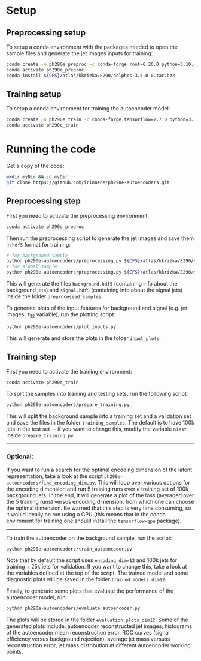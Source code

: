 # Setup

## Preprocessing setup

To setup a conda environment with the packages needed to open the sample files and generate the jet images inputs for training:
```bash
conda create -n ph290e_preproc -c conda-forge root=6.26.0 python=3.10.4 scipy=1.8.0 h5py=3.6.0 matplotlib=3.5.1 scikit-learn=1.0.2
conda activate ph290e_preproc
conda install ${CFS}/atlas/kkrizka/E290/delphes-3.5.0-0.tar.bz2
```

## Training setup

To setup a conda environment for training the autoencoder model:
```bash
conda create -n ph290e_train -c conda-forge tensorflow=2.7.0 python=3.10.4 h5py=3.6.0 matplotlib=3.5.1
conda activate ph290e_train
```

# Running the code

Get a copy of the code:
```bash
mkdir myDir && cd myDir
git clone https://github.com/irinaene/ph290e-autoencoders.git
```

## Preprocessing step
First you need to activate the preprocessing environment:
```bash
conda activate ph290e_preproc
```

Then run the preprocessing script to generate the jet images and save them in `hdf5` format for training:
```bash
# for background sample
python ph290e-autoencoders/preprocessing.py ${CFS}/atlas/kkrizka/E290/samples/v0.0.1/dijet/run_01_*/tag_1_delphes_events.root
# for signal sample
python ph290e-autoencoders/preprocessing.py ${CFS}/atlas/kkrizka/E290/samples/v0.0.1/ttbar/run_02_*/tag_1_delphes_events.root
```

This will generate the files `background.hdf5` (containing info about the background jets) and `signal.hdf5` (containing info about the signal jets) inside the folder `preprocessed_samples`.

To generate plots of the input features for background and signal (e.g. jet images, $\tau_32$ variable), run the plotting script:
```bash
python ph290e-autoencoders/plot_inputs.py
```
This will generate and store the plots in the folder `input_plots`.

## Training step
First you need to activate the training environment:
```bash
conda activate ph290e_train
```

To split the samples into training and testing sets, run the following script:
```bash
python ph290e-autoencoders/prepare_training.py
```
This will split the background sample into a training set and a validation set and save the files in the folder `training_samples`. The default is to have 100k jets in the test set -- if you want to change this, modify the variable `nTest` inside `prepare_training.py`.

---

### Optional:
If you want to run a search for the optimal encoding dimension of the latent representation, take a look at the script `ph290e-autoencoders/find_encoding_dim.py`. This will loop over various options for the encoding dimension and run 5 training runs over a training set of 100k background jets. In the end, it will generate a plot of the loss (averaged over the 5 training runs) versus encoding dimension, from which one can choose the optimal dimension.
Be warned that this step is very time consuming, so it would ideally be run using a GPU (this means that in the conda enviroment for training one should install the `tensorflow-gpu` package).

---

To train the autoencoder on the background sample, run the script:
```bash
python ph290e-autoencoders/train_autoencoder.py
```
Note that by default the script uses `encoding_dim=12` and 100k jets for training + 25k jets for validation. If you want to change this, take a look at the variables defined at the top of the script.
The trained model and some diagnostic plots will be saved in the folder `trained_models_dim12`.

Finally, to generate some plots that evaluate the performance of the autoencoder model, run:
```bash
python ph290e-autoencoders/evaluate_autoencoder.py
```
The plots will be stored in the folder `evaluation_plots_dim12`. Some of the generated plots include: autoencoder reconstructed jet images, histograms of the autoencoder mean reconstruction error, ROC curves (signal efficiency versus background rejection), average jet mass versuss reconstruction error, jet mass distribution at different autoencoder working points.
